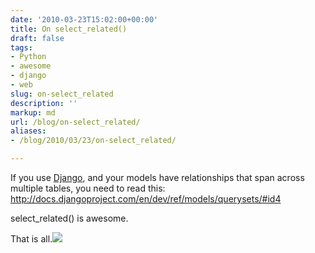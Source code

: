 ```yaml
---
date: '2010-03-23T15:02:00+00:00'
title: On select_related()
draft: false
tags:
- Python
- awesome
- django
- web
slug: on-select_related
description: ''
markup: md
url: /blog/on-select_related/
aliases:
- /blog/2010/03/23/on-select_related/

---
```


If you use [Django](http://www.djangoproject.com), and your models have relationships that span across multiple tables, you need to read this: <http://docs.djangoproject.com/en/dev/ref/models/querysets/#id4>  
  
select\_related() is awesome.  
  
That is all.![](https://blogger.googleusercontent.com/tracker/4123748873183487963-275783365579766815?l=bradmontgomery.blogspot.com)